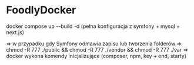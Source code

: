 # FoodlyDocker

docker compose up --build -d (pełna konfiguracja z symfony + mysql + next.js)

=> w przypadku gdy Symfony odmawia zapisu lub tworzenia folderów => chmod -R 777 ./public && chmod -R 777 ./vendor && chmod -R 777 ./var
=> docker wykona komendy inicjalizujące (composer, npm, key + end, starty)
